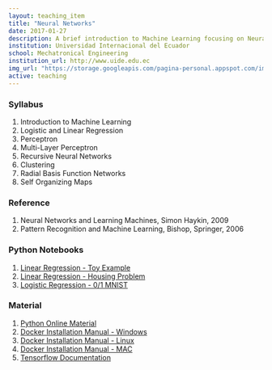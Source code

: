 ```yaml
---
layout: teaching_item
title: "Neural Networks"
date: 2017-01-27
description: A brief introduction to Machine Learning focusing on Neural Computation
institution: Universidad Internacional del Ecuador
school: Mechatronical Engineering
institution_url: http://www.uide.edu.ec
img_url: "https://storage.googleapis.com/pagina-personal.appspot.com/img_teaching/ann.png"
active: teaching
---
```


### Syllabus
1. Introduction to Machine Learning
2. Logistic and Linear Regression
2. Perceptron
3. Multi-Layer Perceptron
4. Recursive Neural Networks
5. Clustering
6. Radial Basis Function Networks
7. Self Organizing Maps

### Reference
1. Neural Networks and Learning Machines, Simon Haykin, 2009
2. Pattern Recognition and Machine Learning, Bishop, Springer, 2006

### Python Notebooks
1. [Linear Regression - Toy Example](https://drive.google.com/file/d/0B2nLPtUBf8r8bFpJYmtpV3NxU2s/view?usp=sharing)
2. [Linear Regression - Housing Problem](https://drive.google.com/file/d/0B2nLPtUBf8r8aUlvS2tnOUZXLUk/view?usp=sharing)
3. [Logistic Regression - 0/1 MNIST](https://storage.googleapis.com/pagina-personal.appspot.com/img_teaching/neural_networks/Logistic%20Regression%20-%20MNIST%200%20-%201.ipynb)

### Material
1. [Python Online Material](https://en.wikibooks.org/wiki/Python_Programming)
1. [Docker Installation Manual -  Windows](https://docs.docker.com/toolbox/toolbox_install_windows/)
2. [Docker Installation Manual - Linux](https://docs.docker.com/engine/installation/linux/ubuntu/)
3. [Docker Installation Manual - MAC](https://docs.docker.com/docker-for-mac/install/)
4. [Tensorflow Documentation](https://www.tensorflow.org/get_started/get_started)

